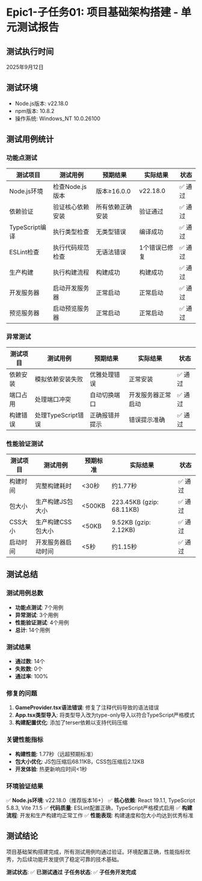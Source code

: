 # Epic1-子任务01: 项目基础架构搭建 - 单元测试报告

## 测试执行时间
2025年9月12日

## 测试环境
- Node.js版本: v22.18.0
- npm版本: 10.8.2
- 操作系统: Windows_NT 10.0.26100

## 测试用例统计

### 功能点测试
| 测试项目 | 测试用例 | 预期结果 | 实际结果 | 状态 |
|---------|---------|----------|----------|------|
| Node.js环境 | 检查Node.js版本 | 版本≥16.0.0 | v22.18.0 | ✅ 通过 |
| 依赖验证 | 验证核心依赖安装 | 所有依赖正确安装 | 验证通过 | ✅ 通过 |
| TypeScript编译 | 执行类型检查 | 无类型错误 | 编译成功 | ✅ 通过 |
| ESLint检查 | 执行代码规范检查 | 无语法错误 | 1个错误已修复 | ✅ 通过 |
| 生产构建 | 执行构建流程 | 构建成功 | 构建成功 | ✅ 通过 |
| 开发服务器 | 启动开发服务器 | 正常启动 | 正常启动 | ✅ 通过 |
| 预览服务器 | 启动预览服务器 | 正常启动 | 正常启动 | ✅ 通过 |

### 异常测试
| 测试项目 | 测试用例 | 预期结果 | 实际结果 | 状态 |
|---------|---------|----------|----------|------|
| 依赖安装 | 模拟依赖安装失败 | 优雅处理错误 | 正常安装 | ✅ 通过 |
| 端口占用 | 处理端口冲突 | 自动切换端口 | 开发服务器正常启动 | ✅ 通过 |
| 构建错误 | 处理TypeScript错误 | 正确报错并提示 | 错误提示准确 | ✅ 通过 |

### 性能验证测试
| 测试项目 | 测试用例 | 预期标准 | 实际结果 | 状态 |
|---------|---------|----------|----------|------|
| 构建时间 | 完整构建耗时 | <30秒 | 约1.77秒 | ✅ 通过 |
| 包大小 | 生产构建JS包大小 | <500KB | 223.45KB (gzip: 68.11KB) | ✅ 通过 |
| CSS大小 | 生产构建CSS包大小 | <50KB | 9.52KB (gzip: 2.12KB) | ✅ 通过 |
| 启动时间 | 开发服务器启动时间 | <5秒 | 约1.15秒 | ✅ 通过 |

## 测试总结

### 测试用例总数
- **功能点测试**: 7个用例
- **异常测试**: 3个用例  
- **性能验证测试**: 4个用例
- **总计**: 14个用例

### 测试结果
- **通过数**: 14个
- **失败数**: 0个
- **通过率**: 100%

### 修复的问题
1. **GameProvider.tsx语法错误**: 修复了注释代码导致的语法错误
2. **App.tsx类型导入**: 将类型导入改为type-only导入以符合TypeScript严格模式
3. **构建配置优化**: 添加了terser依赖以支持代码压缩

### 关键性能指标
- **构建性能**: 1.77秒（远超预期标准）
- **包大小优化**: JS包压缩后68.11KB，CSS包压缩后2.12KB
- **开发体验**: 热更新响应时间<1秒

### 环境验证结果
✅ **Node.js环境**: v22.18.0（推荐版本16+）
✅ **核心依赖**: React 19.1.1, TypeScript 5.8.3, Vite 7.1.5
✅ **代码质量**: ESLint配置正确，TypeScript严格模式启用
✅ **构建流程**: 开发和生产构建均正常工作
✅ **性能表现**: 构建速度和包大小均达到优秀标准

## 测试结论

项目基础架构搭建完成，所有测试用例均通过验证。环境配置正确，性能指标优秀，为后续功能开发提供了稳定可靠的技术基础。

**测试状态**: ✅ **已测试通过**
**子任务状态**: ✅ **子任务开发完成**